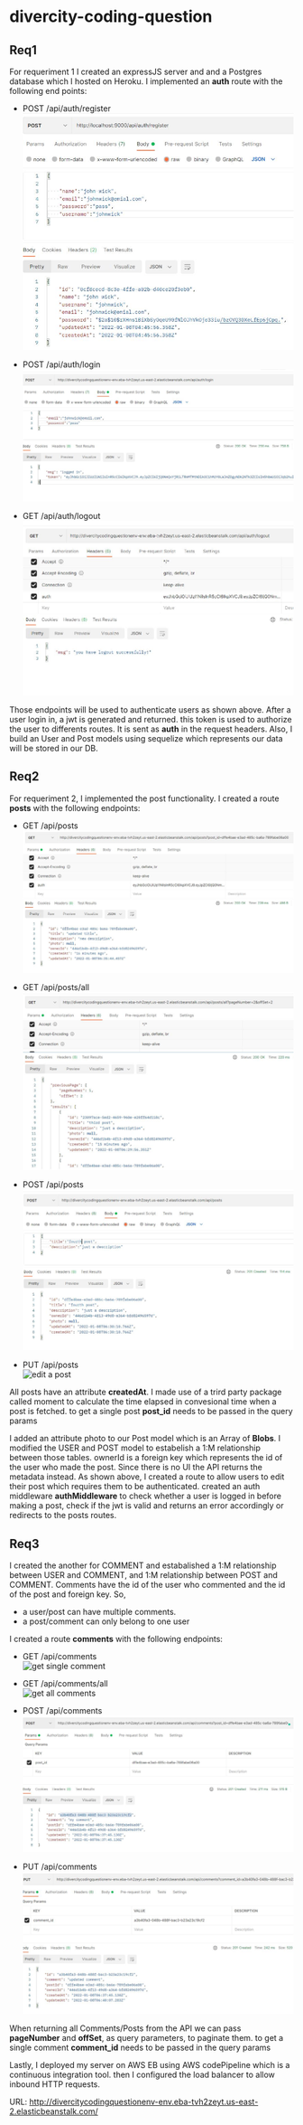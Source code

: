 # divercity-coding-question

## Req1

For requeriment 1 I created an expressJS server and and a Postgres database which I hosted on Heroku.
I implemented an **auth** route with the following end points: 

* POST /api/auth/register <br>
![registration](/screenshots/register.JPG)

* POST /api/auth/login <br>
![login](/screenshots/login.JPG)

* GET /api/auth/logout <br>
![logout](/screenshots/logout.JPG)

Those endpoints will be used to authenticate users as shown above. After a user login in, a jwt is generated and returned. this token is used to authorize the user
to differents routes. It is sent as **auth** in the request headers.
Also, I build an User and Post models using sequelize which represents our data will be stored in our DB.




## Req2

For requeriment 2, I implemented the post functionality. 
I created a route **posts** with the following endpoints:

* GET /api/posts <br>
![get single post](/screenshots/singlePost.JPG)

* GET /api/posts/all <br>
![get all posts](/screenshots/allPost.JPG)

* POST /api/posts <br>
![make a post](/screenshots/makePost.JPG)

* PUT /api/posts <br>
![edit a post](/screenshots/editPost.JPG)

All posts have an attribute **createdAt**. I made use of a trird party package called moment
to calculate the time elapsed in convesional time when a post is fetched. 
to get a single post **post_id** needs to be passed in the query params

I added an attribute photo to our Post model which is an Array of **Blobs**. I modified the USER and POST model to estabelish a 1:M relationship between
those tables. ownerId is a foreign key which represents the id of the user who made the post.
Since there is no UI the API returns the metadata instead.
As shown above, I created a route to allow users to edit their post which requires them to be authenticated. created an auth middleware **authMiddleware**
to check whether a user is logged in before making a post, check if the jwt is valid and returns an error accordingly or redirects to the posts routes.

## Req3

I created the another for COMMENT and estabalished a 1:M relationship between USER and COMMENT, and 1:M relationship between POST and COMMENT.
Comments have the id of the user who commented and the id of the post and foreign key.
So, 
* a user/post can have multiple comments. 
* a post/comment can only belong to one user

I created a route **comments** with the following endpoints:

* GET /api/comments <br>
![get single comment](/screenshots/singleComment.JPG)

* GET /api/comments/all <br>
![get all comments](/screenshots/allComment.JPG)

* POST /api/comments <br>
![make a comment](/screenshots/makeComment.JPG)

* PUT /api/comments <br>
![edit a comment](/screenshots/editComment.JPG)

When returning all Comments/Posts from the API we can pass **pageNumber** and **offSet**, as query parameters, to paginate them.
to get a single comment **comment_id** needs to be passed in the query params

Lastly, I deployed my server on AWS EB using AWS codePipeline which is a continuous integration tool. then I configured the load balancer to allow inbound HTTP requests.

URL: http://divercitycodingquestionenv-env.eba-tvh2zeyt.us-east-2.elasticbeanstalk.com/